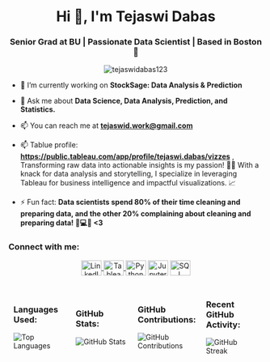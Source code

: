 <!-- Tejaswidabas -->

<h1 align="center">Hi 👋, I'm Tejaswi Dabas</h1>
<h3 align="center">Senior Grad at BU | Passionate Data Scientist | Based in Boston 🌆</h3>

<p align="center">
  <img src="https://komarev.com/ghpvc/?username=tejaswidabas123&label=Profile%20views&color=0e75b6&style=flat" alt="tejaswidabas123" />
</p>

- 🔭 I’m currently working on **StockSage: Data Analysis & Prediction**

- 💬 Ask me about **Data Science, Data Analysis, Prediction, and Statistics.**

- 📫 You can reach me at **tejaswid.work@gmail.com**

- 📫 Tablue profile: **https://public.tableau.com/app/profile/tejaswi.dabas/vizzes** , Transforming raw data into actionable insights is my passion! 👨‍💻 With a knack for data analysis and storytelling, I specialize in leveraging Tableau for business intelligence and impactful visualizations. 📈

- ⚡ Fun fact: **Data scientists spend 80% of their time cleaning and preparing data, and the other 20% complaining about cleaning and preparing data! 🧹💻🤣 <3**

<!-- Connect with me -->
<h3 align="left">Connect with me:</h3>
<p align="center">
  <a href="https://www.linkedin.com/in/tejasdabas/" target="_blank">
    <img align="center" src="https://upload.wikimedia.org/wikipedia/commons/thumb/8/81/LinkedIn_icon.svg/2048px-LinkedIn_icon.svg.png" alt="LinkedIn" height="30" width="40" />
  </a>
  <a href="https://public.tableau.com/app/profile/tejaswi.dabas/vizzes" target="_blank">
    <img align="center" src="TABLEAU_ICON_URL" alt="Tableau" height="30" width="40" />
  </a>
  <img align="center" src="https://www.iconfinder.com/data/icons/logos-and-brands/512/267_Python_logo-512.png" alt="Python" height="30" width="40" />
  <img align="center" src="https://www.vectorlogo.zone/logos/jupyter/jupyter-icon.svg" alt="Jupyter" height="30" width="40" />
  <img align="center" src="https://www.iconfinder.com/data/icons/designer-skills/128/code-programming-javascript-software-develop-command-language-512.png" alt="SQL" height="30" width="40" />
  <!-- Add more social icons here -->
</p>

<!-- Languages Used and GitHub Stats -->
<div style="display: flex; justify-content: space-around; align-items: center; flex-wrap: nowrap;">
  <!-- Languages Used -->
  <div style="flex: 1; margin: 10px;">
    <h3 align="left">Languages Used:</h3>
    <img src="https://github-readme-stats.vercel.app/api/top-langs/?username=tejaswidabas123&layout=compact&theme=radical" alt="Top Languages" />
  </div>

  <!-- GitHub Stats -->
  <div style="flex: 1; margin: 10px;">
    <h3 align="left">GitHub Stats:</h3>
    <img src="https://github-readme-stats.vercel.app/api?username=tejaswidabas123&show_icons=true&theme=radical" alt="GitHub Stats" />
  </div>

  <!-- GitHub Contributions -->
  <div style="flex: 1; margin: 10px;">
    <h3 align="left">GitHub Contributions:</h3>
    <img src="https://github-readme-stats.vercel.app/api?username=tejaswidabas123&hide_title=true&show_icons=true&count_private=true&hide=prs,issues&theme=radical" alt="GitHub Contributions" />
  </div>

  <!-- Recent GitHub Activity -->
  <div style="flex: 1; margin: 10px;">
    <h3 align="left">Recent GitHub Activity:</h3>
    <img src="https://github-readme-streak-stats.herokuapp.com/?user=tejaswidabas123&theme=radical" alt="GitHub Streak" />
  </div>
</div>



